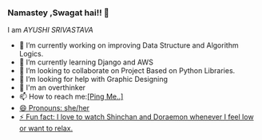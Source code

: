 ### Namastey ,Swagat hai!! 👋
I am <em><bold>AYUSHI SRIVASTAVA</bold></em>

- 🔭 I’m currently working on improving Data Structure and Algorithm Logics. 
- 🌱 I’m currently learning Django and AWS
- 👯 I’m looking to collaborate on Project Based on Python Libraries.
- 🤔 I’m looking for help with Graphic Designing 
- 💬 I'm an overthinker 
- 📫 How to reach me:<a href=" https://www.linkedin.com/in/ayushi-srivastava-a3ba371b0/">[Ping Me..]
- 😄 Pronouns: she/her
- ⚡ Fun fact: I love to watch Shinchan and Doraemon whenever I feel low or want to relax.
